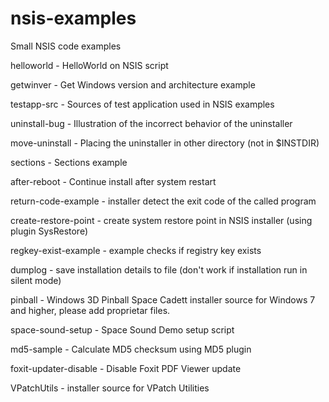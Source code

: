 # nsis-examples
Small NSIS code examples

helloworld - HelloWorld on NSIS script

getwinver - Get Windows version and architecture example

testapp-src - Sources of test application used in NSIS examples

uninstall-bug - Illustration of the incorrect behavior of the uninstaller

move-uninstall - Placing the uninstaller in other directory (not in $INSTDIR)

sections - Sections example

after-reboot - Continue install after system restart

return-code-example - installer detect the exit code of the called program

create-restore-point - create system restore point in NSIS installer (using plugin SysRestore)

regkey-exist-example - example checks if registry key exists

dumplog - save installation details to file (don't work if installation run in silent mode)

pinball - Windows 3D Pinball Space Cadett installer source for Windows 7 and higher, please add proprietar files.

space-sound-setup - Space Sound Demo setup script

md5-sample - Calculate MD5 checksum using MD5 plugin

foxit-updater-disable - Disable Foxit PDF Viewer update

VPatchUtils - installer source for VPatch Utilities